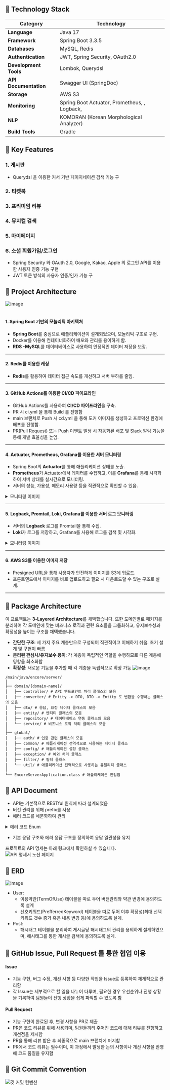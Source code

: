 ## 📝 Technology Stack
| Category             | Technology                                                                 |
|----------------------|---------------------------------------------------------------------------|
| **Language**         | Java 17                                                                  |
| **Framework**        | Spring Boot 3.3.5                                                        |
| **Databases**        | MySQL, Redis                                                             |
| **Authentication**   | JWT, Spring Security, OAuth2.0                                           |
| **Development Tools**| Lombok, Querydsl                                                         |
| **API Documentation**| Swagger UI (SpringDoc)                                                   |
| **Storage**          | AWS S3                                                                   |
| **Monitoring**       | Spring Boot Actuator, Prometheus, , Logback,                              |
| **NLP**              | KOMORAN (Korean Morphological Analyzer)                                  |
| **Build Tools**      | Gradle    |

## 🔑 Key Features
### 1. 게시판
- Querydsl 을 이용한 커서 기반 페이지네이션 검색 기능 구
### 2. 티켓북
### 3. 프리미엄 리뷰
### 4. 뮤지컬 검색
### 5. 마이페이지
### 6. 소셜 회원가입/로그인
- Spring Security 와 OAuth 2.0, Google, Kakao, Apple 의 로그인 API를 이용한 사용자 인증 기능 구현
- JWT 토큰 방식의 사용자 인증/인가 기능 구


## 🔨 Project Architecture
![image](https://github.com/user-attachments/assets/0c46be51-f395-4ecd-85e7-e205ab73415f)
<br></br>
#### 1. Spring Boot 기반의 모놀리틱 아키텍처
- **Spring Boot**를 중심으로 애플리케이션이 설계되었으며, 모놀리틱 구조로 구현.  
- Docker를 이용해 컨테이너화하여 배포와 관리를 용이하게 함.
- **RDS -MySQL**를 데이터베이스로 사용하여 안정적인 데이터 저장을 보장.
-------------------------------------------------

#### 2. Redis를 이용한 캐싱
- **Redis**를 활용하여 데이터 접근 속도를 개선하고 서버 부하를 줄임.
-------------------------------------------------

#### 3. GitHub Actions를 이용한 CI/CD 파이프라인
- GitHub Actions를 사용하여 **CI/CD 파이프라인**을 구축.
- PR 시 ci.yml 을 통해 Build 를 진행함
- main 브랜치로 Push 시 cd.yml 을 통해 도커 이미지를 생성하고 프로덕션 환경에 배포를 진행함.
- PR(Pull Request) 또는 Push 이벤트 발생 시 자동화된 배포 및 Slack 알림 기능을 통해 개발 효율성을 높임.  
-------------------------------------------------

#### 4. Actuator, Prometheus, Grafana를 이용한 서버 모니터링
- Spring Boot의 **Actuator**를 통해 애플리케이션 상태를 노출.  
- **Prometheus**가 Actuator에서 데이터를 수집하고, 이를 **Grafana**를 통해 시각화하여 서버 상태를 실시간으로 모니터링.
- 서버의 성능, 가용성, 메모리 사용량 등을 직관적으로 확인할 수 있음.
<details>
<summary>모니터링 이미지</summary>
  
![image](https://github.com/user-attachments/assets/12a3709d-29d0-4a50-9158-48c28b8d23ef)
</details>

--------------------------------------------------------------------------------------------------


#### 5. Logback, Promtail, Loki, Grafana를 이용한 서버 로그 모니터링
- 서버의 **Logback** 로그를 Promtail을 통해 수집.  
- **Loki**가 로그를 저장하고, Grafana를 사용해 로그를 검색 및 시각화.  
<details>
<summary>모니터링 이미지</summary>
  
![image](https://github.com/user-attachments/assets/cef65857-2e05-458d-92c7-55652d42d804)
</details>

-------------------------------------------------

#### 6. AWS S3를 이용한 이미지 저장
- Presigned URL을 통해 사용자가 안전하게 이미지를 S3에 업로드.  
- 프론트엔드에서 이미지를 바로 업로드하고 필요 시 다운로드할 수 있는 구조로 설계. 

 -------------------------------------------------

## 🔨 Package Architecture
이 프로젝트는 **3-Layered Architecture**를 채택했습니다. 또한 도메인별로 패키지를 분리하여 각 도메인에 맞는 비즈니스 로직과 관련 요소들을 그룹화하고, 유지보수성과 확정성을 높이는 구조를 채택했습니다.
- **간단한 구조**: 세 가지 주요 계층만으로 구성되어 직관적이고 이해하기 쉬움. 초기 설계 및 구현이 빠름
- **분리된 관심사/유지보수 용이**: 각 계층이 독립적인 역할을 수행하므로 다른 계층에 영향을 최소화함
- **확장성**: 새로운 기능을 추가할 때 각 계층을 독립적으로 확장 가능
![image](https://github.com/user-attachments/assets/272f61e8-0a02-4db0-b444-8a8b502ef2b6)

```
/main/java/encore/server/
│
├── domain/{domain-name}/
│   ├── controller/ # API 엔드포인트 처리 클래스의 모음
│   ├── converter/ # Entity -> DTO, DTO -> Entity 로 변환을 수행하는 클래스의 모음
│   ├── dto/ # 응답, 요청 데이터 클래스의 모음
│   ├── entity/ # 엔티티 클래스의 모음
│   ├── repository/ # 데이터베이스 연동 클래스의 모음
│   └── service/ # 비즈니스 로직 처리 클래스의 모음
│
├── global/
│   ├── auth/ # 인증 관련 클래스의 모음
│   ├── common/ # 애플리케이션 전역적으로 사용하는 데이터 클래스
│   ├── config/ # 애플리케이션 설정 클래스
│   ├── exception/ # 예외 처리 클래스
│   ├── filter/ # 필터 클래스
│   └── util/ # 애플리케이션 전역적으로 사용하는 유틸리티 클래스
│
└── EncoreServerApplication.class # 애플리케이션 진입점
```
## 📂 API Document
- API는 기본적으로 RESTful 원칙에 따라 설계되었음
- 버전 관리를 위해 prefix를 사용
- 에러 코드를 세분화하여 관리
<details>
<summary>에러 코드 Enum</summary>
  
  ![image](https://github.com/user-attachments/assets/f62f6194-e03e-4777-956b-f8f4e017bec3)
</details>

- 기본 응답 구조와 에러 응답 구조를 정의하여 응답 일관성을 유지

프로젝트의 API 명세는 아래 링크에서 확인하실 수 있습니다. <br>
![API 명세서 노션 페이지](https://www.notion.so/its-time/API-fffc706af83d81c3b3aee801b61ba002?pvs=4)

## 📅 ERD
![image](https://github.com/user-attachments/assets/823a3fe1-f173-4331-8cf1-89726e2dcb61)
- User:
  - 이용약관(TermOfUse) 테이블을 따로 두어 버전관리와 약관 변경에 용의하도록 설계
  - 선호키워드(PrefferredKeyword) 테이블을 따로 두어 이후 확장성(최대 선택 키워드 갯수 증가 혹은 내용 변경 등)에 용의하도록 설계.
- Post:
  - 해시태그 테이블을 분리하여 게시글당 해시태그의 관리를 용의하게 설계하였으며, 해시태그를 통한 게시글 검색에 용의하도록 설계.
## 💁 GitHub Issue, Pull Request 를 통한 협업 이용
#### Issue

- 기능 구현, 버그 수정, 개선 사항 등 다양한 작업을 Issue로 등록하여 체계적으로 관리함
- 각 Issue는 세부적으로 할 일을 나누어 다루며, 필요한 경우 우선순위나 진행 상황을 기록하여 팀원들이 진행 상황을 쉽게 파악할 수 있도록 함
  
#### Pull Request
- 기능 구현이 완료된 후, 변경 사항을 PR로 제출
- PR은 코드 리뷰를 위해 사용되며, 팀원들끼리 주어진 코드에 대해 리뷰를 진행하고 개선점을 제시함
- PR을 통해 리뷰 받은 후 최종적으로 main 브랜치에 머지함
- PR에서 코드 리뷰는 필수이며, 이 과정에서 발생한 논의 사항이나 개선 사항을 반영해 코드 품질을 유지함

## 🙌 Git Commit Convention
![깃 커밋 컨벤션](https://www.notion.so/its-time/IT-s-TIME-6-e08ab52953fb4c3e89c8aa36074a8da2?p=cca825cd6bc444c989f3773610b3c2c8&pm=s)
